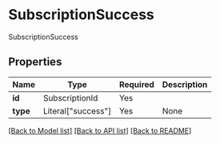 # SubscriptionSuccess

SubscriptionSuccess

## Properties
| Name | Type | Required | Description |
| ------------ | ------------- | ------------- | ------------- |
**id** | SubscriptionId | Yes |  |
**type** | Literal["success"] | Yes | None |


[[Back to Model list]](../../../README.md#models-v1-link) [[Back to API list]](../../README.md#documentation-for-api-endpoints) [[Back to README]](../../README.md)
